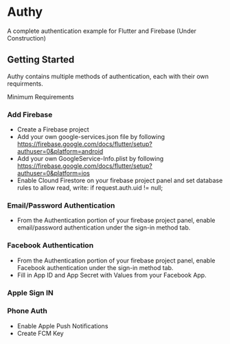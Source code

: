 # Authy

A complete authentication example for Flutter and Firebase (Under Construction)

## Getting Started

Authy contains multiple methods of authentication, each with their own requirments.  

Minimum Requirements

### Add Firebase
- Create a Firebase project
- Add your own google-services.json file by following https://firebase.google.com/docs/flutter/setup?authuser=0&platform=android
- Add your own GoogleService-Info.plist by following https://firebase.google.com/docs/flutter/setup?authuser=0&platform=ios
- Enable Clound Firestore on your firebase project panel and set database rules to allow read, write: if request.auth.uid != null;

### Email/Password Authentication
- From the Authentication portion of your firebase project panel, enable email/password authentication under the sign-in method tab.

### Facebook Authentication
- From the Authentication portion of your firebase project panel, enable Facebook authentication under the sign-in method tab.
- Fill in App ID and App Secret with Values from your Facebook App.

### Apple Sign IN

### Phone Auth
- Enable Apple Push Notifications
- Create FCM Key
